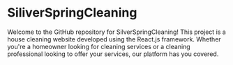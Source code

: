# SiliverSpringCleaning
Welcome to the GitHub repository for SilverSpringCleaning! This project is a house cleaning website developed using the React.js framework. Whether you're a homeowner looking for cleaning services or a cleaning professional looking to offer your services, our platform has you covered.
